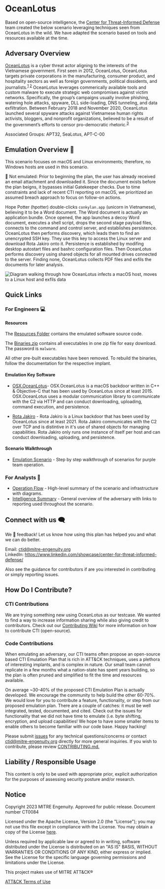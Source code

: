 # OceanLotus

Based on open-source intelligence, the [Center for Threat-Informed
Defense](https://mitre-engenuity.org/cybersecurity/center-for-threat-informed-defense/)
team created the below scenario leveraging techniques seen from OceanLotus in the wild.
We have adapted the scenario based on tools and resources available at the time.

## Adversary Overview

[OceanLotus](https://attack.mitre.org/groups/G0050/) is a cyber threat actor aligning to
the interests of the Vietnamese government. First seen in 2012, OceanLotus, OceanLotus
targets private corporations in the manufacturing, consumer product, and hospitality
sectors as well as foreign governments, political dissidents, and
journalists.<sup>[1](https://blogs.360.cn/post/oceanlotus-apt.html)
[2](https://www.mandiant.com/resources/blog/cyber-espionage-apt32)</sup> OceanLotus
leverages commerically available tools and custom malware to execute strategic web
compromises against victim networks. Specifically, the group’s campaigns usually involve
phishing, watering hole attacks, spyware, DLL side-loading, DNS tunneling, and data
exfiltration. Between February 2018 and November 2020, OceanLotus launched several
spyware attacks against Vietnamese human rights activists, bloggers, and nonprofit
organizations, believed to be a result of the government’s efforts to censor
pro-democratic
rhetoric.<sup>[3](https://www.amnestyusa.org/wp-content/uploads/2021/02/Click-and-Bait_Vietnamese-Human-Rights-Defenders-Targeted-with-Spyware-Attacks.pdf)</sup>

Associated Groups: APT32, SeaLotus, APT-C-00

## Emulation Overview 📖

This scenario focuses on macOS and Linux environments; therefore, no Windows hosts are
used in this scenario.

👋 Not emulated: Prior to beginning the plan, the user has already received an email
attachment and downloaded it. Since the document exists before the plan beigns, it
bypasses initial Gatekeeper checks. Due to time constraints and lack of recent CTI
reporting on macOS, we prioritized an assumed breach approach to focus on follow-on
actions.

Hope Potter (hpotter) double-clicks `conkylan.app` (unicorn in Vietnamese), believing it
to be a Word document. The Word document is actually an application bundle. Once opened,
the app launches a decoy Word document, executes a shell script, drops the second stage
payload files, connects to the command and control server, and establishes persistence.
OceanLotus then performs discovery, which leads them to find an unencrypted SSH key.
They use this key to access the Linux server and download Rota Jakiro onto it.
Persistence is established by modifing desktop autostart files and bashrc configuration
files. Then OceanLotus performs discovery using shared objects for all mounted drives
connected to the server. Finding none, OceanLotus collects PDF files and exfils the
documents for later analysis.

![Diagram walking through how OceanLotus infects a macOS host, moves to a Linux host and
exfils data](./Resources/images/OperationsFLowBlackBG.jpeg)

## Quick Links

### For Engineers 💻

#### Resources

The [Resources Folder](./Resources/) contains the emulated software source code.

The [Binaries.zip](./Resources/Binaries/binaries.zip) contains all executables in one
zip file for easy download. The password is `malware`.

All other pre-built executables have been removed. To rebuild the binaries, follow the
documentation for the respective implant.

#### Emulation Key Software

- [OSX.OceanLotus](./Resources/OSX.OceanLotus/)- OSX.OceanLotus is a macOS backdoor
  written in C++ & Objective-C that has been used by OceanLotus since at least 2015.
  OSX.OceanLotus uses a modular communication library to communicate with the C2 via
  HTTP and can conduct downloading, uploading, command execution, and persistence.

- [Rota Jakiro](./Resources/rota/) - Rota Jakiro is a Linux backdoor that has been used
  by OceanLotus since at least 2021. Rota Jakiro communicates with the C2 over TCP and
  is distintive in it's use of shared objects for managing capabilities. Rota Jakiro
  only runs one instance of itself per host and can conduct downloading, uploading, and
  persistence.

#### Scenario Walkthrough

- [Emulation Scenario](./Emulation_Plan/OceanLotus_Scenario.md) - Step by step
  walkthrough of scenarios for purple team operation.

### For Analysts 🔎

- [Operation Flow](./Operations_Flow/Operations_Flow.md/) - High-level summary of the
  scenario and infrastructure with diagrams.
- [Intelligence Summary](./Intelligence_Summary/Intelligence_Summary.md) - General
  overview of the adversary with links to reporting used throughout the scenario.

## Connect with us 🗨️

We 💖 feedback! Let us know how using this plan has helped you and what we can do better.

Email: ctid@mitre-engenuity.org <br>
LinkedIn: https://www.linkedin.com/showcase/center-for-threat-informed-defense/

Also see the guidance for contributors if are you interested in contributing or simply
reporting issues.

## How Do I Contribute?

### CTI Contributions

We are trying something new using OceanLotus as our testcase. We wanted to find a way to
increase information sharing while also giving credit to contributors. Check out our
[Contributing
Wiki](https://github.com/center-for-threat-informed-defense/adversary_emulation_library/wiki/Contributing#contribute-open-source-intelligence-for-an-adversary)
for more information on how to contribute CTI (open-source).

### Code Contributions

When emulating an adversary, our CTI teams often propose an open-source based CTI
Emulation Plan that is rich in ATT&CK techniques, uses a plethora of interesting
implants, and is complex in nature. Our small team cannot replicate in a few months what
a nation-state has spent years building, so the plan is often pruned and simplified to
fit the time and resources available.

On average ~30-40% of the proposed CTI Emulation Plan is actually developed. We
encourage the community to help build the other 60-70%. We would love for you to
contribute a feature, functionality, or step from our proposed emulation plan. There are
a couple of catches: it must be well integrated, tested, documented, and cited. Check
out the issues for functionality that we did not have time to emulate (i.e. byte
shifting, encryption, and upload capabilities! We hope to have some smaller items to
enable others to become familiar with our code base. Happy hacking!

Please submit
[issues](https://github.com/center-for-threat-informed-defense/ocean-lotus/issues) for
any technical questions/concerns or contact
[ctid@mitre-engenuity.org](mailto:ctid@mitre-engenuity.org?subject=subject=Question%20about%20ocean-lotus)
directly for more general inquiries. If you wish to contribute, please review
[CONTRIBUTING.md.](/CONTRIBUTING.md)

## Liability / Responsible Usage

This content is only to be used with appropriate prior, explicit authorization for the
purposes of assessing security posture and/or research.

## Notice

Copyright 2023 MITRE Engenuity. Approved for public release. Document number CT0084

Licensed under the Apache License, Version 2.0 (the "License"); you may not use this
file except in compliance with the License. You may obtain a copy of the License
[here](http://www.apache.org/licenses/LICENSE-2.0).

Unless required by applicable law or agreed to in writing, software distributed under
the License is distributed on an "AS IS" BASIS, WITHOUT WARRANTIES OR CONDITIONS OF ANY
KIND, either express or implied. See the License for the specific language governing
permissions and limitations under the License.

This project makes use of MITRE ATT&CK®

[ATT&CK Terms of Use](https://attack.mitre.org/resources/terms-of-use/)
